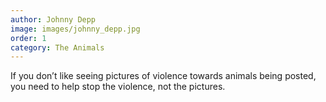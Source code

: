 ```yaml
---
author: Johnny Depp
image: images/johnny_depp.jpg
order: 1
category: The Animals 
---
```


If you don’t like seeing pictures of violence towards animals being posted, you need to help stop the violence, not the pictures.
